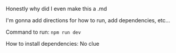 Honestly why did I even make this a .md 

I'm gonna add directions for how to run, add dependencies, etc...

Command to run: 
`npm run dev`


How to install dependencies: 
No clue
